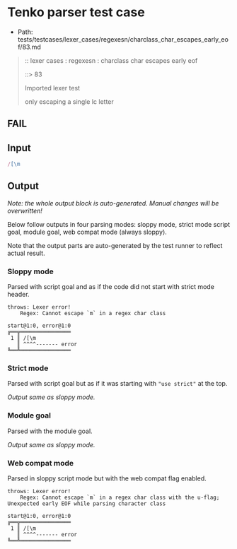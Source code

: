 # Tenko parser test case

- Path: tests/testcases/lexer_cases/regexesn/charclass_char_escapes_early_eof/83.md

> :: lexer cases : regexesn : charclass char escapes early eof
>
> ::> 83
>
> Imported lexer test
>
> only escaping a single lc letter

## FAIL

## Input

`````js
/[\m
`````

## Output

_Note: the whole output block is auto-generated. Manual changes will be overwritten!_

Below follow outputs in four parsing modes: sloppy mode, strict mode script goal, module goal, web compat mode (always sloppy).

Note that the output parts are auto-generated by the test runner to reflect actual result.

### Sloppy mode

Parsed with script goal and as if the code did not start with strict mode header.

`````
throws: Lexer error!
    Regex: Cannot escape `m` in a regex char class

start@1:0, error@1:0
╔══╦════════════════
 1 ║ /[\m
   ║ ^^^^------- error
╚══╩════════════════

`````

### Strict mode

Parsed with script goal but as if it was starting with `"use strict"` at the top.

_Output same as sloppy mode._

### Module goal

Parsed with the module goal.

_Output same as sloppy mode._

### Web compat mode

Parsed in sloppy script mode but with the web compat flag enabled.

`````
throws: Lexer error!
    Regex: Cannot escape `m` in a regex char class with the u-flag; Unexpected early EOF while parsing character class

start@1:0, error@1:0
╔══╦════════════════
 1 ║ /[\m
   ║ ^^^^------- error
╚══╩════════════════

`````

